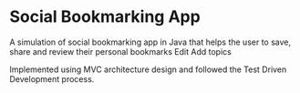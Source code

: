 # Social Bookmarking App

A simulation of social bookmarking app in Java that helps the user to save, share and review their personal bookmarks Edit
Add topics


Implemented using MVC architecture design and followed the Test Driven Development process.